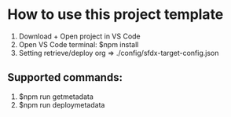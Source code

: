# How to use this project template
1. Download + Open project in VS Code
2. Open VS Code terminal: $npm install
3. Setting retrieve/deploy org => ./config/sfdx-target-config.json

## Supported commands:
1. $npm run getmetadata
2. $npm run deploymetadata
